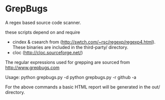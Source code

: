 GrepBugs
========

A regex based source code scanner.

these scripts depend on and require
- cindex & csearch from (http://swtch.com/~rsc/regexp/regexp4.html). These binaries are included in the third-party/ directory.
- cloc (http://cloc.sourceforge.net/)

The regular expressions used for grepping are sourced from http://www.grepbugs.com

Usage:
python grepbugs.py -d <source directory>
python grepbugs.py -r github -a <account>

For the above commands a basic HTML report will be generated in the out/ directory.

